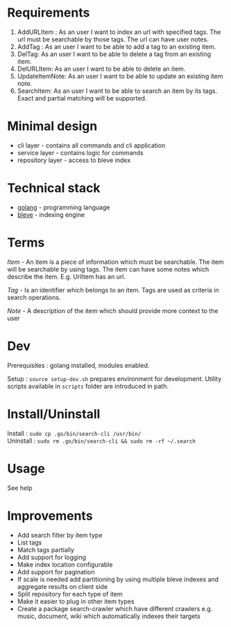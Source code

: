 # Requirements

1. AddURLItem : As an user I want to index an url with specified tags. The url must be searchable by those tags. The url can have user notes.
2. AddTag : As an user I want to be able to add a tag to an existing item.
3. DelTag: As an user I want to be able to delete a tag from an existing item.
4. DelURLItem: As an user I want to be able to delete an item. 
5. UpdateItemNote: As an user I want to be able to update an existing item note.
6. SearchItem: As an user I want to be able to search an item by its tags. Exact and partial matching will be supported.

# Minimal design

- cli layer - contains all commands and cli application
- service layer - contains logic for commands
- repository layer - access to bleve index

# Technical stack
- [golang](https://golang.org/) - programming language
- [bleve](https://blevesearch.com/)   - indexing engine

# Terms

*Item* - An item is a piece of information which must be searchable. The item will be searchable by using tags. The item can have some notes which describe the item. E.g. UrlItem has an url.

*Tag* - Is an identifier which belongs to an item. Tags are used as criteria in search operations.

*Note* - A description of the item which should provide more context to the user

# Dev

Prerequisites : golang installed, modules enabled.

Setup : `source setup-dev.sh` prepares environment for development. Utility scripts available in `scripts` folder are introduced in path.


# Install/Uninstall

Install   : `sudo cp .go/bin/search-cli /usr/bin/`  
Uninstall : `sudo rm .go/bin/search-cli && sudo rm -rf ~/.search`

# Usage

See help

# Improvements

- Add search filter by item type
- List tags
- Match tags partially
- Add support for logging
- Make index location configurable
- Add support for pagination
- If scale is needed add partitioning by using multiple bleve indexes and aggregate results on client side
- Split repository for each type of item
- Make it easier to plug in other item types
- Create a package search-crawler which have different crawlers e.g. music, document, wiki which automatically indexes their targets

